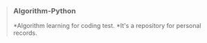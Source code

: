 > ### Algorithm-Python
> *Algorithm learning for coding test.
> *It's a repository for personal records.